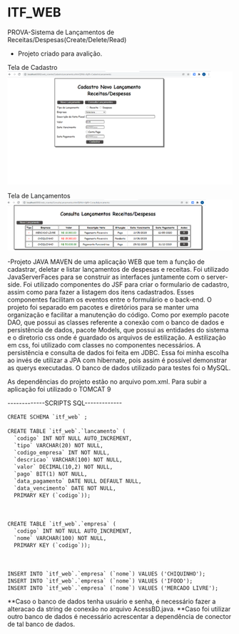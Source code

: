 # ITF_WEB
PROVA-Sistema de Lançamentos de Receitas/Despesas(Create/Delete/Read)

- Projeto criado para avalição.


Tela de Cadastro
<img src="https://github.com/VicenteLamberti/ITF_WEB/blob/main/src/main/webapp/resources/images/Tela_cadastro.png" alt="cadastro"/>


Tela de Lançamentos
<img src="https://github.com/VicenteLamberti/ITF_WEB/blob/main/src/main/webapp/resources/images/Tela_lista_lancamentos.png" alt="lancamentos"/>

-Projeto JAVA MAVEN de uma aplicação WEB que tem a função de cadastrar, deletar e listar lançamentos de despesas e receitas. Foi utilizado JavaServerFaces para se construir as 
interfaces juntamente com o server-side. Foi utilizado componentes do JSF para criar o formulario de cadastro, assim como para fazer a listagem dos itens cadastrados.
Esses componentes facilitam os eventos entre o formulário e o back-end. O projeto foi separado em pacotes e diretórios para se manter uma organização e facilitar a manutenção do 
código. Como por exemplo pacote DAO, que possui as classes referente a conexão com o banco de dados e persistência de dados, pacote Models, que possui as entidades
do sistema e o diretorio css onde é guardado os arquivos de estilização.
A estilização em css, foi utilizado com classes no componentes necessários.
A persistência e consulta de dados foi feita em JDBC. Essa foi minha escolha ao invés de utilizar a JPA com hibernate, pois assim é possível demonstrar as querys executadas.
O banco de dados utilizado para testes foi o MySQL.

As dependências do projeto estão no arquivo pom.xml.
Para subir a aplicação foi utilizado o TOMCAT 9



-------------SCRIPTS SQL-------------
```
CREATE SCHEMA `itf_web` ;

CREATE TABLE `itf_web`.`lancamento` (
  `codigo` INT NOT NULL AUTO_INCREMENT,
  `tipo` VARCHAR(20) NOT NULL,
  `codigo_empresa` INT NOT NULL,
  `descricao` VARCHAR(100) NOT NULL,
  `valor` DECIMAL(10,2) NOT NULL,
  `pago` BIT(1) NOT NULL,
  `data_pagamento` DATE NULL DEFAULT NULL,
  `data_vencimento` DATE NOT NULL,
  PRIMARY KEY (`codigo`));



CREATE TABLE `itf_web`.`empresa` (
  `codigo` INT NOT NULL AUTO_INCREMENT,
  `nome` VARCHAR(100) NOT NULL,
  PRIMARY KEY (`codigo`));



INSERT INTO `itf_web`.`empresa` (`nome`) VALUES ('CHIQUINHO');
INSERT INTO `itf_web`.`empresa` (`nome`) VALUES ('IFOOD');
INSERT INTO `itf_web`.`empresa` (`nome`) VALUES ('MERCADO LIVRE');

```

**Caso o banco de dados tenha usuário e senha, é necessário fazer a alteracao da string de conexão no arquivo  AcessBD.java.
**Caso foi utilizar outro banco de dados é necessário acrescentar a dependência de conector de tal banco de dados.
